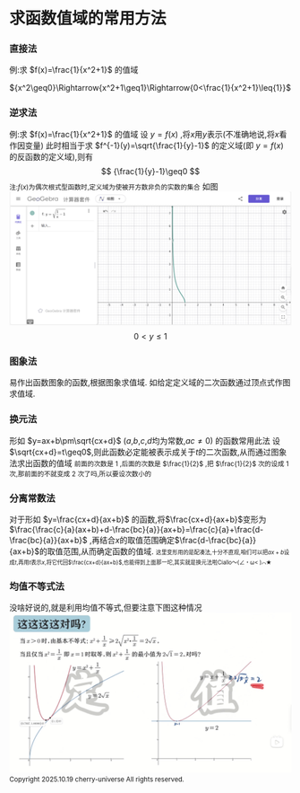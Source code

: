 # 求函数值域的常用方法

### 直接法

例:求 $f(x)=\frac{1}{x^2+1}$ 的值域

${x^2\geq0}\Rightarrow{x^2+1\geq1}\Rightarrow{0<\frac{1}{x^2+1}\leq{1}}$

### 逆求法

例:求 $f(x)=\frac{1}{x^2+1}$ 的值域
设 $y=f(x)$ ,将$x$用$y$表示(不准确地说,将$x$看作因变量)
此时相当于求 $f^{-1}(y)=\sqrt{\frac{1}{y}-1}$ 的定义域(即 $y=f(x)$ 的反函数的定义域),则有
$$
{\frac{1}{y}-1}\geq0
$$
<small>注:$f(x)$为偶次根式型函数时,定义域为使被开方数非负的实数的集合</small>
如图![图片加载失败](../../img/bbbbb.PNG)
$$
0<y\leq1
$$
### 图象法
易作出函数图象的函数,根据图象求值域.
如给定定义域的二次函数通过顶点式作图求值域.
### 换元法
形如 $y=ax+b\pm\sqrt{cx+d}$ ($a$,$b$,$c$,$d$均为常数,$ac\neq0$) 的函数常用此法
设$\sqrt{cx+d}=t\geq0$,则此函数必定能被表示成关于$t$的二次函数,从而通过图象法求出函数的值域
<small>前面的次数是 $1$ ,后面的次数是 $\frac{1}{2}$ ,把 $\frac{1}{2}$ 次的设成 $1$ 次,那前面的不就变成 $2$ 次了吗,所以要设次数小的</small>
### 分离常数法
对于形如 $y=\frac{cx+d}{ax+b}$ 的函数,将$\frac{cx+d}{ax+b}$变形为$\frac{\frac{c}{a}(ax+b)+d-\frac{bc}{a}}{ax+b}=\frac{c}{a}+\frac{d-\frac{bc}{a}}{ax+b}$ ,再结合$x$的取值范围确定$\frac{d-\frac{bc}{a}}{ax+b}$的取值范围,从而确定函数的值域.
<small><small>这里变形用的是配凑法,十分不直观,咱们可以把$ax+b$设成$t$,再用$t$表示$x$,将它代回$\frac{cx+d}{ax+b}$,也能得到上面那一坨,其实就是换元法啦Ciallo～(∠・ω< )⌒★</small></small>
### 均值不等式法
没啥好说的,就是利用均值不等式,但要注意下图这种情况
![图片加载失败](../../img/bbbbb1.png)
<small>Copyright 2025.10.19 cherry-universe All rights reserved.</small>